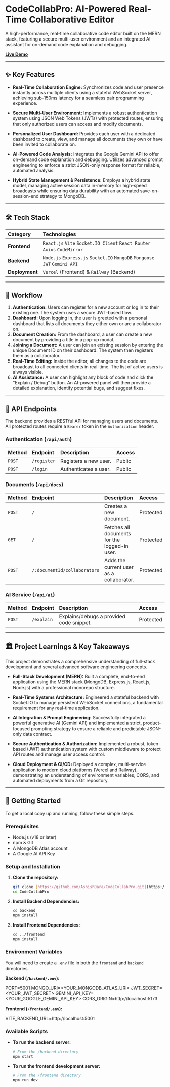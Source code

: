 # CodeCollabPro: AI-Powered Real-Time Collaborative Editor

A high-performance, real-time collaborative code editor built on the MERN stack, featuring a secure multi-user environment and an integrated AI assistant for on-demand code explanation and debugging.

[**Live Demo**](https://code-collab-pro.vercel.app/) &nbsp;&nbsp; 

---

## ✨ Key Features

-   **Real-Time Collaboration Engine:** Synchronizes code and user presence instantly across multiple clients using a stateful WebSocket server, achieving sub-150ms latency for a seamless pair programming experience.

-   **Secure Multi-User Environment:** Implements a robust authentication system using JSON Web Tokens (JWTs) with protected routes, ensuring that only authorized users can access and modify documents.

-   **Personalized User Dashboard:** Provides each user with a dedicated dashboard to create, view, and manage all documents they own or have been invited to collaborate on.

-   **AI-Powered Code Analysis:** Integrates the Google Gemini API to offer on-demand code explanation and debugging. Utilizes advanced prompt engineering to enforce a strict JSON-only response format for reliable, automated analysis.

-   **Hybrid State Management & Persistence:** Employs a hybrid state model, managing active session data in-memory for high-speed broadcasts while ensuring data durability with an automated save-on-session-end strategy to MongoDB.

---

## 🛠️ Tech Stack

| Category     | Technologies                                                              |
| :----------- | :------------------------------------------------------------------------ |
| **Frontend** | `React.js` `Vite` `Socket.IO Client` `React Router` `Axios` `CodeMirror`    |
| **Backend** | `Node.js` `Express.js` `Socket.IO` `MongoDB` `Mongoose` `JWT` `Gemini API` |
| **Deployment** | `Vercel` (Frontend) & `Railway` (Backend)                                 |

---

## 🌊 Workflow

1.  **Authentication:** Users can register for a new account or log in to their existing one. The system uses a secure JWT-based flow.
2.  **Dashboard:** Upon logging in, the user is greeted with a personal dashboard that lists all documents they either own or are a collaborator on.
3.  **Document Creation:** From the dashboard, a user can create a new document by providing a title in a pop-up modal.
4.  **Joining a Document:** A user can join an existing session by entering the unique Document ID on their dashboard. The system then registers them as a collaborator.
5.  **Real-Time Editing:** Inside the editor, all changes to the code are broadcast to all connected clients in real-time. The list of active users is always visible.
6.  **AI Assistance:** A user can highlight any block of code and click the "Explain / Debug" button. An AI-powered panel will then provide a detailed explanation, identify potential bugs, and suggest fixes.

---

## 📖 API Endpoints

The backend provides a RESTful API for managing users and documents. All protected routes require a `Bearer` token in the `Authorization` header.

### Authentication (`/api/auth`)

| Method | Endpoint    | Description           | Access |
| :----- | :---------- | :-------------------- | :----- |
| `POST` | `/register` | Registers a new user. | Public |
| `POST` | `/login`    | Authenticates a user. | Public |

### Documents (`/api/docs`)

| Method | Endpoint                     | Description                                  | Access    |
| :----- | :--------------------------- | :------------------------------------------- | :-------- |
| `POST` | `/`                          | Creates a new document.                      | Protected |
| `GET`  | `/`                          | Fetches all documents for the logged-in user. | Protected |
| `POST` | `/:documentId/collaborators` | Adds the current user as a collaborator.     | Protected |

### AI Service (`/api/ai`)

| Method | Endpoint   | Description                              | Access    |
| :----- | :--------- | :--------------------------------------- | :-------- |
| `POST` | `/explain` | Explains/debugs a provided code snippet. | Protected |

---

## 🏛️ Project Learnings & Key Takeaways

This project demonstrates a comprehensive understanding of full-stack development and several advanced software engineering concepts.

-   **Full-Stack Development (MERN):** Built a complete, end-to-end application using the MERN stack (MongoDB, Express.js, React.js, Node.js) with a professional monorepo structure.

-   **Real-Time Systems Architecture:** Engineered a stateful backend with Socket.IO to manage persistent WebSocket connections, a fundamental requirement for any real-time application.

-   **AI Integration & Prompt Engineering:** Successfully integrated a powerful generative AI (Gemini API) and implemented a strict, product-focused prompting strategy to ensure a reliable and predictable JSON-only data contract.

-   **Secure Authentication & Authorization:** Implemented a robust, token-based (JWT) authentication system with custom middleware to protect API routes and manage user access control.

-   **Cloud Deployment & CI/CD:** Deployed a complex, multi-service application to modern cloud platforms (Vercel and Railway), demonstrating an understanding of environment variables, CORS, and automated deployments from a Git repository.

---

## 🚀 Getting Started

To get a local copy up and running, follow these simple steps.

### Prerequisites

-   Node.js (v18 or later)
-   npm & Git
-   A MongoDB Atlas account
-   A Google AI API Key

### Setup and Installation

1.  **Clone the repository:**
    ```sh
    git clone [https://github.com/AshishDara/CodeCollabPro.git](https://github.com/AshishDara/CodeCollabPro.git)
    cd CodeCollabPro
    ```

2.  **Install Backend Dependencies:**
    ```sh
    cd backend
    npm install
    ```

3.  **Install Frontend Dependencies:**
    ```sh
    cd ../frontend
    npm install
    ```

### Environment Variables

You will need to create a `.env` file in both the `frontend` and `backend` directories.

**Backend (`/backend/.env`):**

PORT=5001
MONGO_URI=<YOUR_MONGODB_ATLAS_URI>
JWT_SECRET=<YOUR_JWT_SECRET>
GEMINI_API_KEY=<YOUR_GOOGLE_GEMINI_API_KEY>
CORS_ORIGIN=http://localhost:5173


**Frontend (`/frontend/.env`):**

VITE_BACKEND_URL=http://localhost:5001


### Available Scripts

-   **To run the backend server:**
    ```sh
    # From the /backend directory
    npm start
    ```

-   **To run the frontend development server:**
    ```sh
    # From the /frontend directory
    npm run dev
    ```
